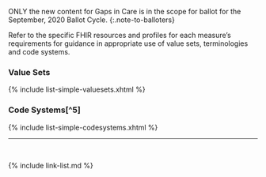 
ONLY the new content for Gaps in Care is in the scope for ballot for the September, 2020 Ballot Cycle.
{:.note-to-balloters}

Refer to the specific FHIR resources and profiles for each measure’s requirements for guidance in appropriate use of value sets, terminologies and code systems.

### Value Sets

{% include list-simple-valuesets.xhtml %}

### Code Systems[^5]

{% include list-simple-codesystems.xhtml %}

---

<br />

{% include link-list.md %}
